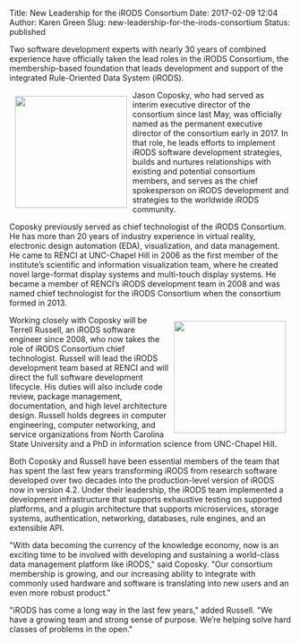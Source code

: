 Title: New Leadership for the iRODS Consortium
Date: 2017-02-09 12:04
Author: Karen Green
Slug: new-leadership-for-the-irods-consortium
Status: published

Two software development experts with nearly 30 years of combined experience have officially taken the lead roles in the iRODS Consortium, the membership-based foundation that leads development and support of the integrated Rule-Oriented Data System (iRODS).

<img src="{static}/images/jason.jpg" align="left" width="200px" style="margin:10px"> Jason Coposky, who had served as interim executive director of the consortium since last May, was officially named as the permanent executive director of the consortium early in 2017. In that role, he leads efforts to implement iRODS software development strategies, builds and nurtures relationships with existing and potential consortium members, and serves as the chief spokesperson on iRODS development and strategies to the worldwide iRODS community.

Coposky previously served as chief technologist of the iRODS Consortium. He has more than 20 years of industry experience in virtual reality, electronic design automation (EDA), visualization, and data management. He came to RENCI at UNC-Chapel Hill in 2006 as the first member of the institute’s scientific and information visualization team, where he created novel large-format display systems and multi-touch display systems. He became a member of RENCI’s iRODS development team in 2008 and was named chief technologist for the iRODS Consortium when the consortium formed in 2013.

<img src="{static}/images/terrell.jpg" align="right" width="200px" style="margin:10px"> Working closely with Coposky will be Terrell Russell, an iRODS software engineer since 2008, who now takes the role of iRODS Consortium chief technologist. Russell will lead the iRODS development team based at RENCI and will direct the full software development lifecycle. His duties will also include code review, package management, documentation, and high level architecture design.  Russell holds degrees in computer engineering, computer networking, and service organizations from North Carolina State University and a PhD in information science from UNC-Chapel Hill.

Both Coposky and Russell have been essential members of the team that has spent the last few years transforming iRODS from research software developed over two decades into the production-level version of iRODS now in version 4.2. Under their leadership, the iRODS team implemented a development infrastructure that supports exhaustive testing on supported platforms, and a plugin architecture that supports microservices, storage systems, authentication, networking, databases, rule engines, and an extensible API.

"With data becoming the currency of the knowledge economy, now is an exciting time to be involved with developing and sustaining a world-class data management platform like iRODS," said Coposky. "Our consortium membership is growing, and our increasing ability to integrate with commonly used hardware and software is translating into new users and an even more robust product."

"iRODS has come a long way in the last few years," added Russell. "We have a growing team and strong sense of purpose.  We’re helping solve hard classes of problems in the open."

